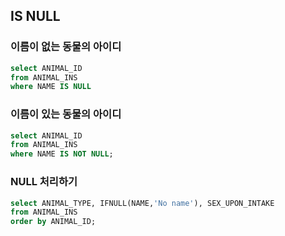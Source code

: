 ## IS NULL

### 이름이 없는 동물의 아이디

```sql
select ANIMAL_ID 
from ANIMAL_INS 
where NAME IS NULL
```



### 이름이 있는 동물의 아이디

```sql
select ANIMAL_ID
from ANIMAL_INS
where NAME IS NOT NULL;
```



### NULL 처리하기

```sql
select ANIMAL_TYPE, IFNULL(NAME,'No name'), SEX_UPON_INTAKE
from ANIMAL_INS
order by ANIMAL_ID;
```



